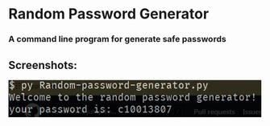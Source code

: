 # Random Password Generator
### A command line program for generate safe passwords

## Screenshots:
![Capture.jpg](https://github.com/TarunavBA/Random-Password-Generator/blob/main/images/Capture.JPG)

